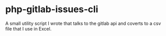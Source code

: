 # php-gitlab-issues-cli
A small utility script I wrote that talks to the gitlab api and coverts to a csv file that I use in Excel.
